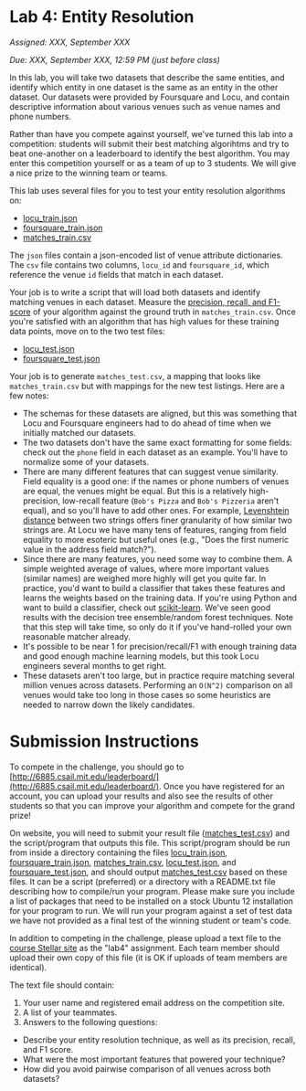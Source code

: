 # Lab 4: Entity Resolution

*Assigned: XXX, September XXX*

*Due: XXX, September XXX, 12:59 PM (just before class)*

In this lab, you will take two datasets that describe the same
entities, and identify which entity in one dataset is the same as an
entity in the other dataset.  Our datasets were provided by Foursquare
and Locu, and contain descriptive information about various venues
such as venue names and phone numbers.  

Rather than have you compete against yourself,  we've turned this lab
into a competition: students will submit their best matching
algorihtms and try to beat one-another on a leaderboard to identify
the best algorithm.  You may enter this competition yourself or as a team of up to 3 students.
  We will give a nice prize to the winning team or teams.



This lab uses several files for you to test your entity resolution algorithms on:
 * [locu_train.json]()
 * [foursquare_train.json]()
 * [matches_train.csv]()

The `json` files contain a json-encoded list of venue attribute
dictionaries.  The `csv` file contains two columns, `locu_id` and
`foursquare_id`, which reference the venue `id` fields that match in
each dataset.

Your job is to write a script that will load both datasets and
identify matching venues in each dataset.  Measure the [precision,
recall, and F1-score](https://en.wikipedia.org/wiki/F-score) of your
algorithm against the ground truth in `matches_train.csv`.  Once
you're satisfied with an algorithm that has high values for these
training data points, move on to the two test files:
 * [locu_test.json]()
 * [foursquare_test.json]()

Your job is to generate `matches_test.csv`, a mapping that looks like `matches_train.csv` but with mappings for the new test listings.  Here are a few notes:
 * The schemas for these datasets are aligned, but this was something that Locu and Foursquare engineers had to do ahead of time when we initially matched our datasets.
 * The two datasets don't have the same exact formatting for some fields: check out the `phone` field in each dataset as an example.  You'll have to normalize some of your datasets.
 * There are many different features that can suggest venue similarity. Field equality is a good one: if the names or phone numbers of venues are equal, the venues might be equal.  But this is a relatively high-precision, low-recall feature (`Bob's Pizza` and `Bob's Pizzeria` aren't equal), and so you'll have to add other ones.  For example, [Levenshtein distance](https://en.wikipedia.org/wiki/Levenshtein_distance) between two strings offers finer granularity of how similar two strings are.  At Locu we have many tens of features, ranging from field equality to more esoteric but useful ones (e.g., "Does the first numeric value in the address field match?").
 * Since there are many features, you need some way to combine them.  A simple weighted average of values, where more important values (similar names) are weighed more highly will get you quite far.  In practice, you'd want to build a classifier that takes these features and learns the weights based on the training data.  If you're using Python and want to build a classifier, check out [scikit-learn](http://scikit-learn.org/).  We've seen good results with the decision tree ensemble/random forest techniques.  Note that this step will take time, so only do it if you've hand-rolled your own reasonable matcher already.
 * It's possible to be near 1 for precision/recall/F1 with enough training data and good enough machine learning models, but this took Locu engineers several months to get right.
 * These datasets aren't too large, but in practice require matching several million venues across datasets.  Performing an `O(N^2)` comparison on all venues would take too long in those cases so some heuristics are needed to narrow down the likely candidates.

# Submission Instructions

To compete in the challenge, you should go to [http://6885.csail.mit.edu/leaderboard/](http://6885.csail.mit.edu/leaderboard/). Once you have registered for an account, you can upload your results and also see the results of other students so that you can improve your algorithm and compete for the grand prize! 

On website, you will need to submit your result file ([matches_test.csv]()) and the script/program that outputs this file.  This script/program should be  run from inside a directory containing the files [locu_train.json](), [foursquare_train.json](), [matches_train.csv](), [locu_test.json](),  and [foursquare_test.json](), and should output [matches_test.csv]() based on these files.  It can be a script (preferred) or a directory with a README.txt file describing how to compile/run your program.  Please make sure you include a list of packages that need to be installed on a stock Ubuntu 12 installation for your program to run.   We will run your program against a set of test data we have not provided as a final test of the winning student or team's code.

In addition to competing in the challenge, please upload a text file to the [course Stellar site](http://stellar.mit.edu/S/course/6/fa13/6.885/) as the "lab4" assignment. Each team member should upload their own copy of this file (it is OK if uploads of team members are identical).

The text file should contain:

1. Your user name and registered email address on the competition site.
1. A list of your teammates.
1. Answers to the following questions:
 * Describe your entity resolution technique, as well as its precision, recall, and F1 score.
 * What were the most important features that powered your technique?
 * How did you avoid pairwise comparison of all venues across both datasets?



